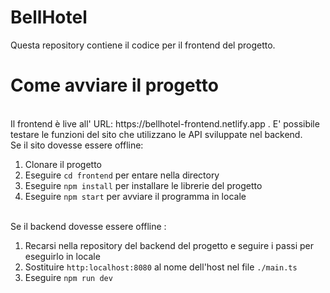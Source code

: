 <h1>BellHotel</h1>
Questa repository contiene il codice per il frontend del progetto.
</br>
<h1>Come avviare il progetto</h1>
</br>
Il frontend è live all' URL: https://bellhotel-frontend.netlify.app
. E' possibile testare le funzioni del sito che utilizzano le API
sviluppate nel backend.
</br>
Se il sito dovesse essere offline:

1) Clonare il progetto
2) Eseguire ```cd frontend``` per entare nella directory
3) Eseguire ```npm install``` per installare le librerie del progetto
4) Eseguire ```npm start``` per avviare il programma in locale
</br></br>

Se il backend dovesse essere offline :
1) Recarsi nella repository del backend del progetto e seguire i passi per eseguirlo in locale
2) Sostituire ```http:localhost:8080``` al nome dell'host nel file ```./main.ts```
3) Eseguire ```npm run dev```
